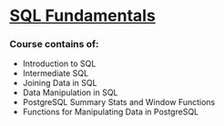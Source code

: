 <h1><a href="https://app.datacamp.com/learn/skill-tracks/sql-fundamentals" target="_blank">SQL Fundamentals</a></h1>

<h3>Course contains of:</h3>
<p><ul>
<li>Introduction to SQL</li>
<li>Intermediate SQL</li>
<li>Joining Data in SQL</li>
<li>Data Manipulation in SQL</li>
<li>PostgreSQL Summary Stats and Window Functions</li>
<li>Functions for Manipulating Data in PostgreSQL</li></ul></p>
